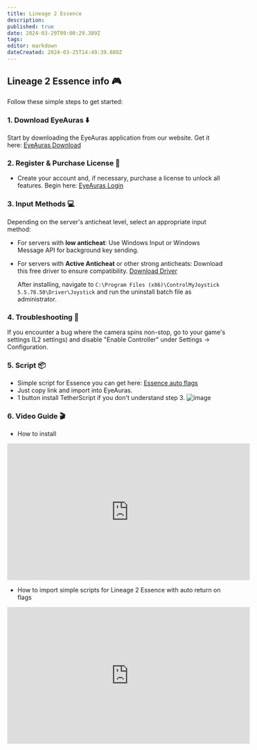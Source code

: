 ```yaml
---
title: Lineage 2 Essence
description: 
published: true
date: 2024-03-29T09:00:29.389Z
tags: 
editor: markdown
dateCreated: 2024-03-25T14:49:39.889Z
---
```


## Lineage 2 Essence info :video_game:

Follow these simple steps to get started:

### 1. Download EyeAuras :arrow_down:

Start by downloading the EyeAuras application from our website. Get it here: [EyeAuras Download](https://eu.eyeauras.net/download)

### 2. Register & Purchase License :key:

- Create your account and, if necessary, purchase a license to unlock all features. Begin here: [EyeAuras Login](https://eu.eyeauras.net/login)

### 3. Input Methods :computer:

Depending on the server's anticheat level, select an appropriate input method:

- For servers with **low anticheat**: Use Windows Input or Windows Message API for background key sending.
- For servers with **Active Anticheat** or other strong anticheats: Download this free driver to ensure compatibility. [Download Driver](https://tetherscript.com/controlmyjoystick-download/)

  After installing, navigate to `C:\Program Files (x86)\ControlMyJoystick 5.5.78.50\Driver\Joystick` and run the uninstall batch file as administrator.

### 4. Troubleshooting :wrench:

If you encounter a bug where the camera spins non-stop, go to your game's settings (L2 settings) and disable "Enable Controller" under Settings -> Configuration.

### 5. Script :package:

- Simple script for Essence you can get here: [Essence auto flags](https://eu.eyeauras.net/share/S20240325120506y5CPVmuwLvC3)
- Just copy link and import into EyeAuras.
- 1 button install TetherScript if you don't understand step 3.
 ![image](https://i.imgur.com/S2ba3Hn.png)

### 6. Video Guide :clapper:

- How to install

<iframe width="560" height="315" src="https://www.youtube.com/embed/bNJ4rGeqNoE?si=gOMR_COeLkkkjTzU" title="YouTube video player" frameborder="0" allow="accelerometer; autoplay; clipboard-write; encrypted-media; gyroscope; picture-in-picture; web-share" referrerpolicy="strict-origin-when-cross-origin" allowfullscreen></iframe>

- How to import simple scripts for Lineage 2 Essence with auto return on flags

<iframe width="560" height="315" src="https://www.youtube.com/embed/S1lQF56-AIA?si=oeoN1wc5dCRHqe0t" title="YouTube video player" frameborder="0" allow="accelerometer; autoplay; clipboard-write; encrypted-media; gyroscope; picture-in-picture; web-share" referrerpolicy="strict-origin-when-cross-origin" allowfullscreen></iframe>